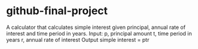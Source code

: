 # github-final-project

 
A calculator that calculates simple interest given principal, annual rate of interest and time period in years.
Input: p, principal amount t, time period in years r, annual rate of interest Output simple interest = ptr


  
